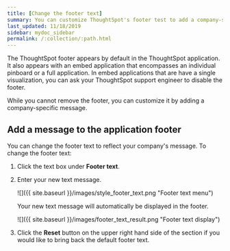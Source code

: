 ```yaml
---
title: [Change the footer text]
summary: You can customize ThoughtSpot's footer test to add a company-specific message.
last_updated: 11/18/2019
sidebar: mydoc_sidebar
permalink: /:collection/:path.html
---
```

The ThoughtSpot footer appears by default in the ThoughtSpot application. It
also appears with an embed application that encompasses an individual pinboard
or a full application. In embed applications that are have a single
visualization, you can ask your ThoughtSpot support engineer to disable the
footer.

While you cannot remove the footer, you can customize it by adding a
company-specific message.

## Add a message to the application footer

You can change the footer text to reflect your company's message. To change the
footer text:

1. Click the text box under **Footer text**.
2. Enter your new text message.

     ![]({{ site.baseurl }}/images/style_footer_text.png "Footer text menu")

    Your new text message will automatically be displayed in the footer.

     ![]({{ site.baseurl }}/images/footer_text_result.png "Footer text display")

3. Click the **Reset** button on the upper right hand side of the section if you would like to bring back the default footer text.
